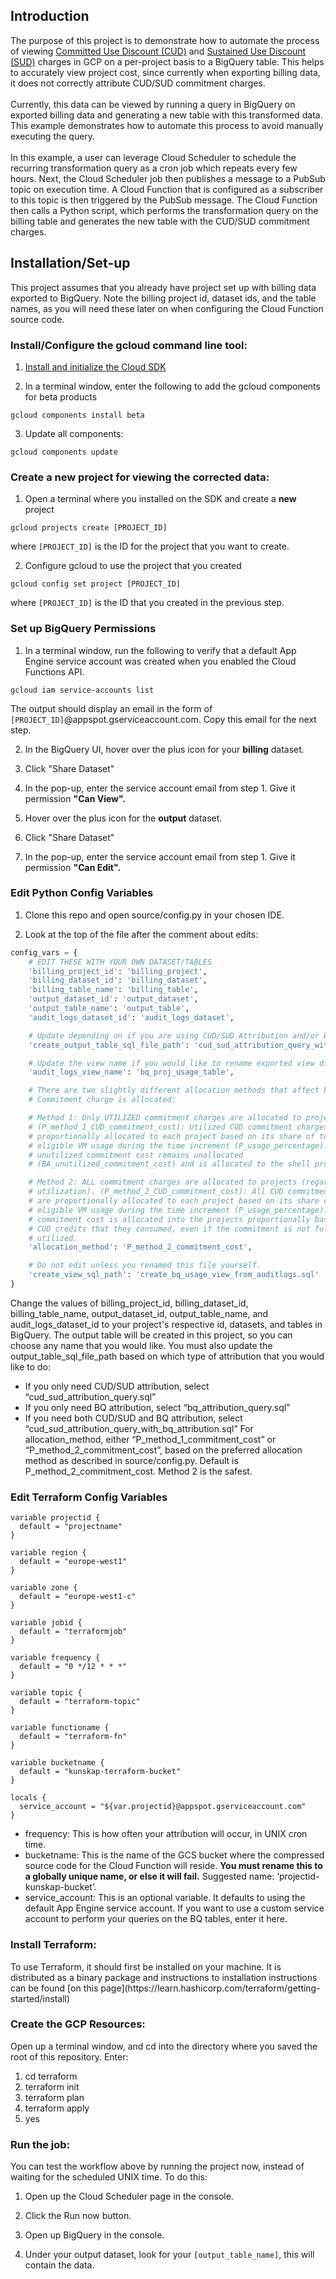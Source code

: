 <h2>Introduction</h2>

The purpose of this project is to demonstrate how to automate the process of viewing [Committed Use Discount (CUD)](https://cloud.google.com/compute/docs/instances/signing-up-committed-use-discounts) and [Sustained Use Discount (SUD)](https://cloud.google.com/compute/docs/sustained-use-discounts) charges in GCP on a 
per-project basis to a BigQuery table. This helps to accurately view project cost, since currently when exporting billing 
data, it does not correctly attribute CUD/SUD commitment charges.
<br></br>
Currently, this data can be viewed by running a query in BigQuery on exported billing data and generating a new table with 
this transformed data. This example demonstrates how to automate this process to avoid manually executing the query.
<br></br>
In this example, a user can leverage Cloud Scheduler to schedule the recurring transformation query as a cron job which repeats every few hours. 
Next, the Cloud Scheduler job then publishes a message to a PubSub topic on execution time. A Cloud Function that is 
configured as a subscriber to this topic is then triggered by the PubSub message. The Cloud Function then calls a Python 
script, which performs the transformation query on the billing table and generates the new table with the CUD/SUD commitment 
charges.

<h2>Installation/Set-up</h2>
This project assumes that you already have project set up with billing data exported to BigQuery. Note the billing project id, dataset ids, and the table names, as you will need these later on when configuring the Cloud Function source code.

<h3>Install/Configure the gcloud command line tool:</h3>

1. [Install and initialize the Cloud SDK](https://cloud.google.com/sdk/docs/how-to)

2. In a terminal window, enter the following to add the gcloud components for beta products
````
gcloud components install beta
````

3. Update all components:
````
gcloud components update
````

<h3>Create a new project for viewing the corrected data:</h3>

1. Open a terminal where you installed on the SDK and create a <b>new</b> project

````
gcloud projects create [PROJECT_ID]
````

where `[PROJECT_ID]` is the ID for the project that you want to create.

2. Configure gcloud to use the project that you created

````
gcloud config set project [PROJECT_ID]
````
where `[PROJECT_ID]` is the ID that you created in the previous step.


<h3>Set up BigQuery Permissions</h3>

1. In a terminal window, run the following to verify that a default App Engine service account was created when you enabled the Cloud Functions API.

````
gcloud iam service-accounts list
````
The output should display an email in the form of `[PROJECT_ID]`@appspot.gserviceaccount.com. Copy this email for the next step.

2. In the BigQuery UI, hover over the plus icon for your <b>billing</b> dataset. 

3. Click "Share Dataset"

4. In the pop-up, enter the service account email from step 1. Give it permission <b>"Can View".</b>

5. Hover over the plus icon for the <b>output</b> dataset.

6. Click "Share Dataset"

7. In the pop-up, enter the service account email from step 1. Give it permission <b>"Can Edit".</b>


<h3>Edit Python Config Variables</h3>

1. Clone this repo and open source/config.py in your chosen IDE.

2. Look at the top of the file after the comment about edits:

````python
config_vars = {
    # EDIT THESE WITH YOUR OWN DATASET/TABLES
    'billing_project_id': 'billing_project',
    'billing_dataset_id': 'billing_dataset',
    'billing_table_name': 'billing_table',
    'output_dataset_id': 'output_dataset',
    'output_table_name': 'output_table',
    'audit_logs_dataset_id': 'audit_logs_dataset',

    # Update depending on if you are using CUD/SUD Attribution and/or BQ
    'create_output_table_sql_file_path': 'cud_sud_attribution_query_with_bq_attribution.sql',

    # Update the view name if you would like to rename exported view differently
    'audit_logs_view_name': 'bq_proj_usage_table',

    # There are two slightly different allocation methods that affect how the
    # Commitment charge is allocated:

    # Method 1: Only UTILIZED commitment charges are allocated to projects.
    # (P_method_1_CUD_commitment_cost): Utilized CUD commitment charges are
    # proportionally allocated to each project based on its share of total
    # eligible VM usage during the time increment (P_usage_percentage). Any
    # unutilized commitment cost remains unallocated
    # (BA_unutilized_commitment_cost) and is allocated to the shell project.

    # Method 2: ALL commitment charges are allocated to projects (regardless of
    # utilization). (P_method_2_CUD_commitment_cost): All CUD commitment charges
    # are proportionally allocated to each project based on its share of total
    # eligible VM usage during the time increment (P_usage_percentage). All
    # commitment cost is allocated into the projects proportionally based on the
    # CUD credits that they consumed, even if the commitment is not fully
    # utilized.
    'allocation_method': 'P_method_2_commitment_cost',

    # Do not edit unless you renamed this file yourself.
    'create_view_sql_path': 'create_bq_usage_view_from_auditlogs.sql'
}
````

Change the values of billing_project_id, billing_dataset_id, billing_table_name, output_dataset_id, output_table_name, and audit_logs_dataset_id to your project's respective id, datasets, and tables in BigQuery. 
The output table will be created in this project, so you can choose any name that you would like. 
You must also update the output_table_sql_file_path based on which type of attribution that you would like to do: 
  - If you only need CUD/SUD attribution, select “cud_sud_attribution_query.sql”
  - If you only need BQ attribution, select “bq_attribution_query.sql”
  - If you need both CUD/SUD and BQ attribution, select “cud_sud_attribution_query_with_bq_attribution.sql”
For allocation_method, either “P_method_1_commitment_cost” or “P_method_2_commitment_cost”, based on the preferred allocation method as described in source/config.py. 
Default is P_method_2_commitment_cost. Method 2 is the safest.


<h3>Edit Terraform Config Variables</h3>

```
variable projectid {
  default = "projectname"
}

variable region {
  default = "europe-west1"
}

variable zone {
  default = "europe-west1-c"
}

variable jobid {
  default = "terraformjob"
}

variable frequency {
  default = "0 */12 * * *"
}

variable topic {
  default = "terraform-topic"
}

variable functioname {
  default = "terraform-fn"
}

variable bucketname {
  default = "kunskap-terraform-bucket"
}

locals {
  service_account = "${var.projectid}@appspot.gserviceaccount.com"
}
```

- frequency: This is how often your attribution will occur, in UNIX cron time.
- bucketname: This is the name of the GCS bucket where the compressed source code for the Cloud Function will reside. 
<b>You must rename this to a globally unique name, or else it will fail.</b> Suggested name: ‘projectid-kunskap-bucket’.
- service_account: This is an optional variable. It defaults to using the default App Engine service account. If you want to use a custom service account
to perform your queries on the BQ tables, enter it here.

<h3>Install Terraform:</h3>
To use Terraform, it should first be installed on your machine. 
It is distributed as a binary package and instructions to installation instructions can be found [on this page](https://learn.hashicorp.com/terraform/getting-started/install)


<h3>Create the GCP Resources:</h3>
Open up a terminal window, and cd into the directory where you saved the root of this repository. Enter:


1. cd terraform
2. terraform init
3. terraform plan
4. terraform apply
5. yes


<h3>Run the job:</h3>
You can test the workflow above by running the project now, instead of waiting for the scheduled UNIX time. To do this:

1. Open up the Cloud Scheduler page in the console.

2. Click the Run now button.

3. Open up BigQuery in the console.

4. Under your output dataset, look for your `[output_table_name]`, this will contain the data.
